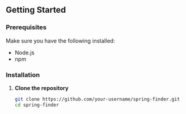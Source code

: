 ## Getting Started

### Prerequisites

Make sure you have the following installed:

- Node.js
- npm

### Installation

1. **Clone the repository**
   ```sh
   git clone https://github.com/your-username/spring-finder.git
   cd spring-finder
